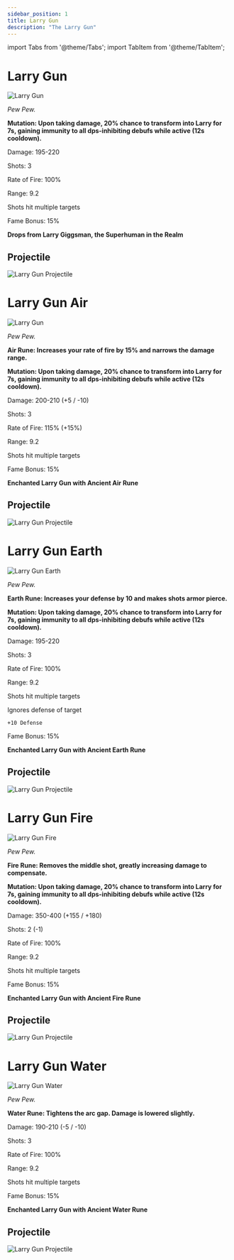 ```yaml
---
sidebar_position: 1
title: Larry Gun
description: "The Larry Gun"
---
```


import Tabs from '@theme/Tabs';
import TabItem from '@theme/TabItem';

<Tabs>
  <TabItem value="Larry Gun" label="Larry Gun" default>

# Larry Gun

![Larry Gun](https://vwiki.valorserver.com/api/item/picture/Larry%20Gun)  

<i>Pew Pew.</i>  

**Mutation: Upon taking damage, 20% chance to transform into Larry for 7s, gaining immunity to all dps-inhibiting debufs while active (12s cooldown).**

Damage: 195-220  

Shots: 3  

Rate of Fire: 100%  

Range: 9.2  

Shots hit multiple targets  

Fame Bonus: 15%  

**Drops from Larry Giggsman, the Superhuman in the Realm**

## Projectile

![Larry Gun Projectile](https://cdn.discordapp.com/attachments/1160376179996496013/1187677164078907412/normal_ar_blade.gif?ex=6597c18d&is=65854c8d&hm=efd24b5b6c929cda2853873472229482e7896e80b4ea6878286e3048877bc41d&)

  </TabItem>
  <TabItem value="Air" label="Air">

# Larry Gun Air

![Larry Gun](https://vwiki.valorserver.com/api/item/picture/Larry%20Gun%20Air)  

<i>Pew Pew.</i>  

**Air Rune: Increases your rate of fire by 15% and narrows the damage range.**

**Mutation: Upon taking damage, 20% chance to transform into Larry for 7s, gaining immunity to all dps-inhibiting debufs while active (12s cooldown).**

Damage: 200-210 (+5 / -10) 

Shots: 3  

Rate of Fire: 115% (+15%) 

Range: 9.2  

Shots hit multiple targets  

Fame Bonus: 15%  

**Enchanted Larry Gun with Ancient Air Rune**

## Projectile

![Larry Gun Projectile](https://cdn.discordapp.com/attachments/1160376179996496013/1187677370107314236/normal_ar_blade.gif?ex=6597c1bf&is=65854cbf&hm=eb0a5e42a26135393dab2ff4e2c7dd8bfdc169d7699717cea3f6de2016d0cde8&)


  </TabItem>
  <TabItem value="Earth" label="Earth">

# Larry Gun Earth 

![Larry Gun Earth](https://vwiki.valorserver.com/api/item/picture/Larry%20Gun%20Earth)  

<i> Pew Pew. </i>

**Earth Rune: Increases your defense by 10 and makes shots armor pierce.**

**Mutation: Upon taking damage, 20% chance to transform into Larry for 7s, gaining immunity to all dps-inhibiting debufs while active (12s cooldown).**

Damage: 195-220  

Shots: 3 

Rate of Fire: 100%  

Range: 9.2  

Shots hit multiple targets  

Ignores defense of target

    +10 Defense

Fame Bonus: 15%  

**Enchanted Larry Gun with Ancient Earth Rune**

## Projectile 

![Larry Gun Projectile](https://cdn.discordapp.com/attachments/1160376179996496013/1187678430410592256/normal_ar_blade.gif?ex=6597c2bb&is=65854dbb&hm=86396ada8b3958a84659cd3aaabfe94eb14ced8bdb71f736d9a414bcdff3622f&)


  </TabItem>
  <TabItem value="Fire" label="Fire">

# Larry Gun Fire

![Larry Gun Fire](https://vwiki.valorserver.com/api/item/picture/Larry%20Gun%20Fire)  

<i>Pew Pew.</i>  

**Fire Rune: Removes the middle shot, greatly increasing damage to compensate.**

**Mutation: Upon taking damage, 20% chance to transform into Larry for 7s, gaining immunity to all dps-inhibiting debufs while active (12s cooldown).**

Damage: 350-400 (+155 / +180)  

Shots: 2 (-1)  

Rate of Fire: 100%  

Range: 9.2  

Shots hit multiple targets  

Fame Bonus: 15%  

**Enchanted Larry Gun with Ancient Fire Rune**

## Projectile

![Larry Gun Projectile](https://cdn.discordapp.com/attachments/1160376179996496013/1187677972073824336/normal_ar_blade.gif?ex=6597c24e&is=65854d4e&hm=cbb60908a9e06f2b5ad061a3e87d009165b077b894524ffad11142ca30798011&)

  </TabItem>
  <TabItem value="Water" label="Water">

# Larry Gun Water

![Larry Gun Water](https://vwiki.valorserver.com/api/item/picture/Larry%20Gun%20Water)  

<i>Pew Pew.</i>  

**Water Rune: Tightens the arc gap. Damage is lowered slightly.**

Damage: 190-210 (-5 / -10)   

Shots: 3  

Rate of Fire: 100%  

Range: 9.2

Shots hit multiple targets  

Fame Bonus: 15%  

**Enchanted Larry Gun with Ancient Water Rune**

## Projectile

![Larry Gun Projectile](https://cdn.discordapp.com/attachments/1160376179996496013/1187677752103538838/normal_ar_blade.gif?ex=6597c21a&is=65854d1a&hm=8d3eaef40796e3a4828d03487698664e9b0c23af72b04066133fba748ac1e7d1&)

  </TabItem>
</Tabs>
